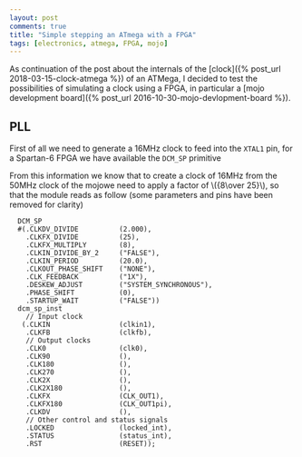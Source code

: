 ```yaml
---
layout: post
comments: true
title: "Simple stepping an ATmega with a FPGA"
tags: [electronics, atmega, FPGA, mojo]
---
```


As continuation of the post about the internals of the [clock]({% post_url 2018-03-15-clock-atmega %})
of an ATMega, I decided to test the possibilities of simulating a clock
using a FPGA, in particular a [mojo development board]({% post_url 2016-10-30-mojo-devlopment-board %}).

## PLL

First of all we need to generate a 16MHz clock to feed into the ``XTAL1`` pin,
for a Spartan-6 FPGA we have available the ``DCM_SP`` primitive


From this information we know that to create a clock of 16MHz from the
50MHz clock of the mojowe need to apply a factor of \\({8\over 25}\\),
so that the module reads as follow (some parameters and pins have been removed
for clarity)

```
  DCM_SP
  #(.CLKDV_DIVIDE          (2.000),
    .CLKFX_DIVIDE          (25),
    .CLKFX_MULTIPLY        (8),
    .CLKIN_DIVIDE_BY_2     ("FALSE"),
    .CLKIN_PERIOD          (20.0),
    .CLKOUT_PHASE_SHIFT    ("NONE"),
    .CLK_FEEDBACK          ("1X"),
    .DESKEW_ADJUST         ("SYSTEM_SYNCHRONOUS"),
    .PHASE_SHIFT           (0),
    .STARTUP_WAIT          ("FALSE"))
  dcm_sp_inst
    // Input clock
   (.CLKIN                 (clkin1),
    .CLKFB                 (clkfb),
    // Output clocks
    .CLK0                  (clk0),
    .CLK90                 (),
    .CLK180                (),
    .CLK270                (),
    .CLK2X                 (),
    .CLK2X180              (),
    .CLKFX                 (CLK_OUT1),
    .CLKFX180              (CLK_OUT1pi),
    .CLKDV                 (),
    // Other control and status signals
    .LOCKED                (locked_int),
    .STATUS                (status_int),
    .RST                   (RESET));
```
